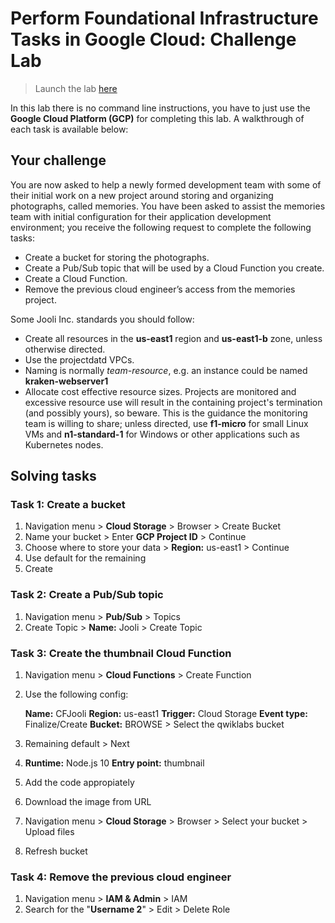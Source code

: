 # Perform Foundational Infrastructure Tasks in Google Cloud: Challenge Lab

> Launch the lab [here](https://google.qwiklabs.com/quests/118)

In this lab there is no command line instructions, you have to just use the **Google Cloud Platform (GCP)** for completing this lab. A walkthrough of each task is available below: 

## Your challenge

You are now asked to help a newly formed development team with some of their initial work on a new project around storing and organizing photographs, called memories. You have been asked to assist the memories team with initial configuration for their application development environment; you receive the following request to complete the following tasks:

- Create a bucket for storing the photographs.
- Create a Pub/Sub topic that will be used by a Cloud Function you create.
- Create a Cloud Function.
- Remove the previous cloud engineer’s access from the memories project.

Some Jooli Inc. standards you should follow:

- Create all resources in the **us-east1** region and **us-east1-b** zone, unless otherwise directed.
- Use the projectdatd VPCs.
- Naming is normally *team-resource*, e.g. an instance could be named **kraken-webserver1**
- Allocate cost effective resource sizes. Projects are monitored and excessive resource use will result in the containing project's termination (and possibly yours), so beware. This is the guidance the monitoring team is willing to share; unless directed, use **f1-micro** for small Linux VMs and **n1-standard-1** for Windows or other applications such as Kubernetes nodes.

## Solving tasks

### Task 1: Create a bucket

1. Navigation menu > **Cloud Storage** > Browser > Create Bucket
2. Name your bucket > Enter **GCP Project ID** > Continue
3. Choose where to store your data > **Region:** us-east1 > Continue
4. Use default for the remaining 
5. Create

### Task 2: Create a Pub/Sub topic

1. Navigation menu > **Pub/Sub** > Topics
2. Create Topic > **Name:** Jooli > Create Topic

### Task 3: Create the thumbnail Cloud Function

1. Navigation menu > **Cloud Functions** > Create Function

2. Use the following config:

   **Name:** CFJooli
   **Region:** us-east1
   **Trigger:** Cloud Storage
   **Event type:** Finalize/Create
   **Bucket:** BROWSE > Select the qwiklabs bucket

3. Remaining default > Next

4. **Runtime:** Node.js 10
   **Entry point:** thumbnail
5. Add the code appropiately
6. Download the image from URL
7. Navigation menu > **Cloud Storage** > Browser > Select your bucket > Upload files
8. Refresh bucket

### Task 4: Remove the previous cloud engineer

1. Navigation menu > **IAM & Admin** > IAM
2. Search for the "**Username 2**" > Edit > Delete Role
